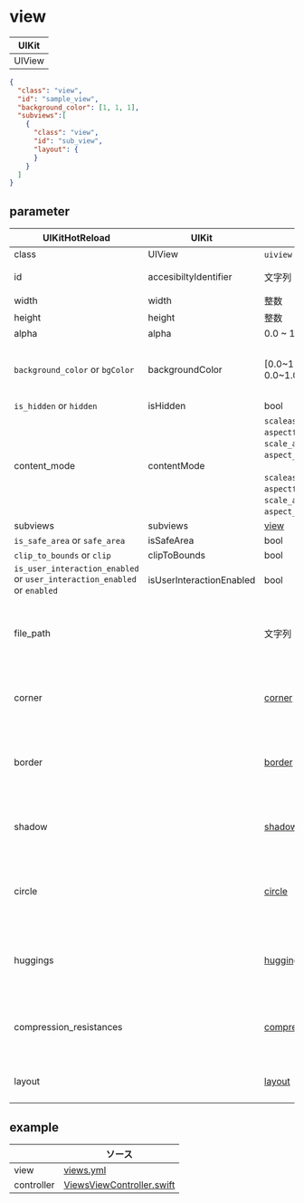 # view

| UIKit |
| ---- |
| UIView |

```json
{
  "class": "view",
  "id": "sample_view",
  "background_color": [1, 1, 1],
  "subviews":[
    {
      "class": "view",
      "id": "sub_view",
      "layout": {
      }
    }
  ]
}
```

## parameter

|  UIKitHotReload | UIKit  | 型 | description |
| ---- | ---- | ---- | ---- |
| class | UIView | `uiview` or `view` | |
| id | accesibiltyIdentifier | 文字列 | ユニークであること |
| width | width | 整数 | |
| height | height | 整数 | |
| alpha | alpha | 0.0 ~ 1.0 | | 
| `background_color` or `bgColor` | backgroundColor | [0.0\~1.0, 0.0\~1.0, 0.0\~1.0, 0.0\~1.0] | RGBAの順、 Aに指定がない場合は1.0になる |
| `is_hidden` or `hidden` |isHidden | bool | |
| content_mode | contentMode | `scaleaspectfill` or `aspectfill` or `scale_aspect_fill` or `aspect_fill` or `fill` <br><br> `scaleaspectfit` or `aspectfit` or `scale_aspect_fit` or `aspect_fit` or `fit` | |
| subviews | subviews | [view](#view) | |
| `is_safe_area` or `safe_area` | isSafeArea | bool | |
| `clip_to_bounds` or `clip` | clipToBounds | bool | |
| `is_user_interaction_enabled` or `user_interaction_enabled` or `enabled` | isUserInteractionEnabled | bool | |
| file_path | | 文字列 | コンポーネントとして分離させたjson/ymlファイルのパス |
| corner | | [corner](2-999.parameter.md#corner) | UIViewのlayerで角丸を付けるパラメータ |
| border | | [border](2-999.parameter.md#border) | UIViewのlayerでボーダーラインを引くパラメータ |
| shadow | | [shadow](2-999.parameter.md#shadow) | UIViewのlayerで影を書くパラメータ |
| circle | | [circle](2-999.parameter.md#circle) | UIViewのlayerで四隅に同じ角丸を付けるパラメータ |
| huggings | | [huggings](2-999.parameter.md#huggings) | UIViewのContent Hugging Priorityのパラメータ |
| compression_resistances | | [compression_resistances](2-999.parameter.md#compression_resistances) | UIViewのCompression Resistance Priorityのパラメータ |
| layout |  | [layout](2-1.layout.md#layout) | AutoLayoutの制約のパラメータ |



## example

| | ソース |
| ---- | ---- | 
| view | [views.yml](../Example/UIKitHotReload/views/views.yml) |
| controller | [ViewsViewController.swift](../Example/UIKitHotReload/ViewController/ViewsViewController.swift) |


